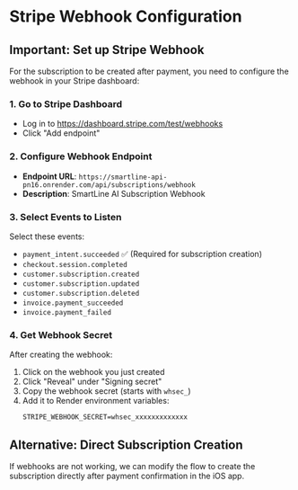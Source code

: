 # Stripe Webhook Configuration

## Important: Set up Stripe Webhook

For the subscription to be created after payment, you need to configure the webhook in your Stripe dashboard:

### 1. Go to Stripe Dashboard
- Log in to https://dashboard.stripe.com/test/webhooks
- Click "Add endpoint"

### 2. Configure Webhook Endpoint
- **Endpoint URL**: `https://smartline-api-pn16.onrender.com/api/subscriptions/webhook`
- **Description**: SmartLine AI Subscription Webhook

### 3. Select Events to Listen
Select these events:
- `payment_intent.succeeded` ✅ (Required for subscription creation)
- `checkout.session.completed`
- `customer.subscription.created`
- `customer.subscription.updated`
- `customer.subscription.deleted`
- `invoice.payment_succeeded`
- `invoice.payment_failed`

### 4. Get Webhook Secret
After creating the webhook:
1. Click on the webhook you just created
2. Click "Reveal" under "Signing secret"
3. Copy the webhook secret (starts with `whsec_`)
4. Add it to Render environment variables:
   ```
   STRIPE_WEBHOOK_SECRET=whsec_xxxxxxxxxxxxx
   ```

## Alternative: Direct Subscription Creation

If webhooks are not working, we can modify the flow to create the subscription directly after payment confirmation in the iOS app.